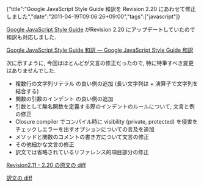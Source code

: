 {"title":"Google JavaScript Style Guide 和訳を Revision 2.20 にあわせて修正しました","date":"2011-04-19T09:06:26+09:00","tags":["javascript"]}

<!-- DATE: 2011-04-19T00:06:26+00:00 -->
<!-- OLDURL: http://d.hatena.ne.jp/cou929_la/20110419/ -->


<div class="section">
<p><a href="http://google-styleguide.googlecode.com/svn/trunk/javascriptguide.xml" target="_blank">Google JavaScript Style Guide</a>  がRevision 2.20 にアップデートしていたので和訳も対応しました.</p>
<p><a href="http://cou929.nu/data/google_javascript_style_guide/" target="_blank">Google JavaScript Style Guide 和訳 — Google JavaScript Style Guide 和訳</a></p>
<p>次に示すように, 今回はほとんどが文言の修正だったので, 特に特筆すべき変更はありませんでした.</p>

<ul>
<li> 複数行の文字列リテラル の良い例の追加 (長い文字列は + 演算子で文字列を結合する)</li>
<li> 関数の引数のインデント の良い例の追加</li>
<li> 引数として無名関数を定義する際のインデントのルールについて, 文言と例の修正</li>
<li> Closure compiler でコンパイル時に visibility (private, protected) を侵害をチェックしエラーを出すオプションについての言及を追加</li>
<li> メソッドと関数のコメントの書き方について文言の修正</li>
<li> その他細かな文言の修正</li>
<li> 訳文では省略されているリファレンス的項目部分の修正</li>
</ul>
<p><a href="http://code.google.com/p/google-styleguide/source/diff?spec=svn67&r=67&format=side&path=/trunk/javascriptguide.xml" target="_blank">Revision2.11 - 2.20 の原文の diff</a></p>
<p><a href="https://github.com/cou929/Japanese-Translation-of-Google-JavaScript-Style-Guide/commit/a2f60d769718dbba166e085a366f2484914eb9a3" target="_blank">訳文の diff</a></p>
</div>






